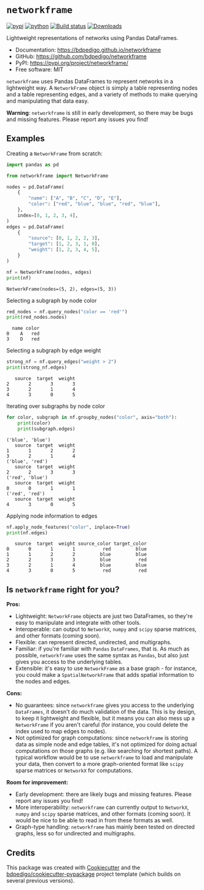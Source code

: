 # `networkframe`

[![pypi](https://img.shields.io/pypi/v/networkframe.svg)](https://pypi.org/project/networkframe/)
[![python](https://img.shields.io/pypi/pyversions/networkframe.svg)](https://pypi.org/project/networkframe/)
[![Build status](https://github.com/bdpedigo/networkframe/actions/workflows/daily-build-status.yml/badge.svg)](https://github.com/bdpedigo/networkframe/actions/workflows/daily-build-status.yml)
[![Downloads](https://static.pepy.tech/badge/networkframe)](https://pepy.tech/project/networkframe)

Lightweight representations of networks using Pandas DataFrames.

- Documentation: <https://bdpedigo.github.io/networkframe>
- GitHub: <https://github.com/bdpedigo/networkframe>
- PyPI: <https://pypi.org/project/networkframe/>
- Free software: MIT

`networkframe` uses Pandas DataFrames to represent networks in a lightweight way.
A `NetworkFrame` object is simply a table representing nodes and a table representing
edges, and a variety of methods to make querying and manipulating that data easy.

**Warning**: `networkframe` is still in early development, so there may be bugs and missing features. Please report any issues you find!

## Examples

Creating a `NetworkFrame` from scratch:

```python
import pandas as pd

from networkframe import NetworkFrame

nodes = pd.DataFrame(
    {
        "name": ["A", "B", "C", "D", "E"],
        "color": ["red", "blue", "blue", "red", "blue"],
    },
    index=[0, 1, 2, 3, 4],
)
edges = pd.DataFrame(
    {
        "source": [0, 1, 2, 2, 3],
        "target": [1, 2, 3, 1, 0],
        "weight": [1, 2, 3, 4, 5],
    }
)

nf = NetworkFrame(nodes, edges)
print(nf)
```

```text.python.console
NetworkFrame(nodes=(5, 2), edges=(5, 3))
```

Selecting a subgraph by node color

```python
red_nodes = nf.query_nodes("color == 'red'")
print(red_nodes.nodes)
```

```text.python.console
  name color
0    A   red
3    D   red
```

Selecting a subgraph by edge weight

```python
strong_nf = nf.query_edges("weight > 2")
print(strong_nf.edges)
```

```text.python.console
   source  target  weight
2       2       3       3
3       2       1       4
4       3       0       5
```

Iterating over subgraphs by node color

```python
for color, subgraph in nf.groupby_nodes("color", axis="both"):
    print(color)
    print(subgraph.edges)
```

```text.python.console
('blue', 'blue')
   source  target  weight
1       1       2       2
3       2       1       4
('blue', 'red')
   source  target  weight
2       2       3       3
('red', 'blue')
   source  target  weight
0       0       1       1
('red', 'red')
   source  target  weight
4       3       0       5
```

Applying node information to edges

```python
nf.apply_node_features("color", inplace=True)
print(nf.edges)
```

```text.python.console
   source  target  weight source_color target_color
0       0       1       1          red         blue
1       1       2       2         blue         blue
2       2       3       3         blue          red
3       2       1       4         blue         blue
4       3       0       5          red          red
```

## Is `networkframe` right for you?

**Pros:**

- Lightweight: `NetworkFrame` objects are just two DataFrames, so they're easy to manipulate and integrate with other tools.
- Interoperable: can output to `NetworkX`, `numpy` and `scipy` sparse matrices, and other formats (coming soon).
- Flexible: can represent directed, undirected, and multigraphs.
- Familiar: if you're familiar with `Pandas` `DataFrames`, that is. As much as possible, `networkframe` uses the same syntax as `Pandas`, but also just gives you access to the underlying tables.
- Extensible: it's easy to use `NetworkFrame` as a base graph - for instance, you could make a `SpatialNetworkFrame` that adds spatial information to the nodes and edges.

**Cons:**

- No guarantees: since `networkframe` gives you access to the underlying `DataFrames`, it doesn't do much validation of the data. This is by design, to keep it lightweight and flexible, but it means you can also mess up a `NetworkFrame` if you aren't careful (for instance, you could delete the index used to map edges to nodes).
- Not optimized for graph computations: since `networkframe` is storing data as simple node and edge tables, it's not optimized for doing actual computations on those graphs (e.g. like searching for shortest paths). A typical workflow would be to use `networkframe` to load and manipulate your data, then convert to a more graph-oriented format like `scipy` sparse matrices or `NetworkX` for computations.

**Room for improvement:**

- Early development: there are likely bugs and missing features. Please report any issues you find!
- More interoperability: `networkframe` can currently output to `NetworkX`, `numpy` and `scipy` sparse matrices, and other formats (coming soon). It would be nice to be able to read in from these formats as well.
- Graph-type handling: `networkframe` has mainly been tested on directed graphs, less so for undirected and multigraphs.

## Credits

This package was created with [Cookiecutter](https://github.com/audreyr/cookiecutter) and the [bdpedigo/cookiecutter-pypackage](https://github.com/bdpedigo/cookiecutter-pypackage) project template (which builds on several previous versions).
